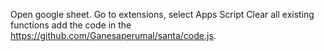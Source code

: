 Open google sheet. 
Go to extensions, select Apps Script
Clear all existing functions
add the code in the https://github.com/Ganesaperumal/santa/code.js.

